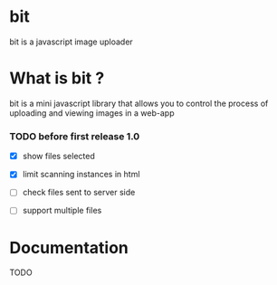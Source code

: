 # bit
bit is a javascript image uploader
# What is bit ?
bit is a mini javascript library that allows you to control the process of uploading and viewing images in a web-app

### TODO before first release 1.0
- [x] show files selected
- [x] limit scanning instances in html
- [ ] check files sent to server side
- [ ] support multiple files


# Documentation
TODO
